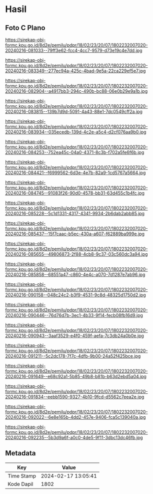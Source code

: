 # Hasil

## Foto C Plano

https://sirekap-obj-formc.kpu.go.id/8d2e/pemilu/pdpr/18/02/23/20/07/1802232007020-20240216-081033--79ff3e62-fcc4-4cc7-9579-d73e19c4e7dd.jpg

https://sirekap-obj-formc.kpu.go.id/8d2e/pemilu/pdpr/18/02/23/20/07/1802232007020-20240216-083349--277ec94a-425c-4bad-9e5a-22ca229ef5e7.jpg

https://sirekap-obj-formc.kpu.go.id/8d2e/pemilu/pdpr/18/02/23/20/07/1802232007020-20240216-082904--a4917bb3-294c-490b-bc88-06e0b29e9a1b.jpg

https://sirekap-obj-formc.kpu.go.id/8d2e/pemilu/pdpr/18/02/23/20/07/1802232007020-20240216-083815--139b7d9d-5091-4a43-88e1-7dc0549cff2a.jpg

https://sirekap-obj-formc.kpu.go.id/8d2e/pemilu/pdpr/18/02/23/20/07/1802232007020-20240216-083934--035ecedb-139d-4c2e-a5c4-d2cf076aa9b0.jpg

https://sirekap-obj-formc.kpu.go.id/8d2e/pemilu/pdpr/18/02/23/20/07/1802232007020-20240216-084253--752ea45c-04a0-4371-8c3b-f702a5fe6f6b.jpg

https://sirekap-obj-formc.kpu.go.id/8d2e/pemilu/pdpr/18/02/23/20/07/1802232007020-20240216-084421--f6999562-6d3e-4e7b-82a9-1cd5767a5664.jpg

https://sirekap-obj-formc.kpu.go.id/8d2e/pemilu/pdpr/18/02/23/20/07/1802232007020-20240216-084745--91083f26-90d0-4578-bb31-63d455c1b4fc.jpg

https://sirekap-obj-formc.kpu.go.id/8d2e/pemilu/pdpr/18/02/23/20/07/1802232007020-20240216-085228--5c1d1331-4317-4341-9934-2b6dab2abb85.jpg

https://sirekap-obj-formc.kpu.go.id/8d2e/pemilu/pdpr/18/02/23/20/07/1802232007020-20240216-085437--15f7caac-b5ec-430a-a607-f62889ba999e.jpg

https://sirekap-obj-formc.kpu.go.id/8d2e/pemilu/pdpr/18/02/23/20/07/1802232007020-20240216-085655--49806873-2f88-4cb8-9c37-03c560dc3a94.jpg

https://sirekap-obj-formc.kpu.go.id/8d2e/pemilu/pdpr/18/02/23/20/07/1802232007020-20240216-085858--68551a47-c860-4e4c-a070-7d1287e7ab96.jpg

https://sirekap-obj-formc.kpu.go.id/8d2e/pemilu/pdpr/18/02/23/20/07/1802232007020-20240216-090158--048c24c2-b3f9-4531-9c8d-48325d1750d2.jpg

https://sirekap-obj-formc.kpu.go.id/8d2e/pemilu/pdpr/18/02/23/20/07/1802232007020-20240216-090446--76d76d7b-3ec1-4b33-9f14-fecb08fb16d9.jpg

https://sirekap-obj-formc.kpu.go.id/8d2e/pemilu/pdpr/18/02/23/20/07/1802232007020-20240216-090943--3aaf3529-e4f0-459f-aefa-7c3db24a0b0e.jpg

https://sirekap-obj-formc.kpu.go.id/8d2e/pemilu/pdpr/18/02/23/20/07/1802232007020-20240216-091211--5c2dc178-7f7c-4dfb-9b00-24a52f425bce.jpg

https://sirekap-obj-formc.kpu.go.id/8d2e/pemilu/pdpr/18/02/23/20/07/1802232007020-20240216-091649--e68c92a1-5b85-49b8-b81b-b63d2ebd5a04.jpg

https://sirekap-obj-formc.kpu.go.id/8d2e/pemilu/pdpr/18/02/23/20/07/1802232007020-20240216-091834--eebb1590-9327-4b10-9fcd-d5562c7eea2e.jpg

https://sirekap-obj-formc.kpu.go.id/8d2e/pemilu/pdpr/18/02/23/20/07/1802232007020-20240216-092022--6e8e165b-4dd2-457e-9406-fca5c139040a.jpg

https://sirekap-obj-formc.kpu.go.id/8d2e/pemilu/pdpr/18/02/23/20/07/1802232007020-20240216-092235--5b3d9a6f-a0c0-4de5-9f11-3dbc13dc46fb.jpg


## Metadata

| Key        | Value               |
| ---------- | ------------------- |
| Time Stamp | 2024-02-17 13:05:41 |
| Kode Dapil | 1802                |



